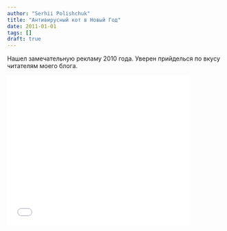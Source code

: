 ```yaml
---
author: "Serhii Polishchuk"
title: "Антивирусный кот в Новый Год"
date: 2011-01-01
tags: []
draft: true
---
```

<!--more-->
<p>Нашел замечательную рекламу 2010 года. Уверен прийделься по вкусу читателям моего блога.</p>

<div class="embeddedContent"><iframe allowfullscreen="true" allowscriptaccess="always" frameborder="0" height="349" scrolling="no" src="//www.youtube.com/embed/5InW89_vnHQ?wmode=transparent&amp;jqoemcache=tugdd" width="425"></iframe></div>

<p>&nbsp;</p>
